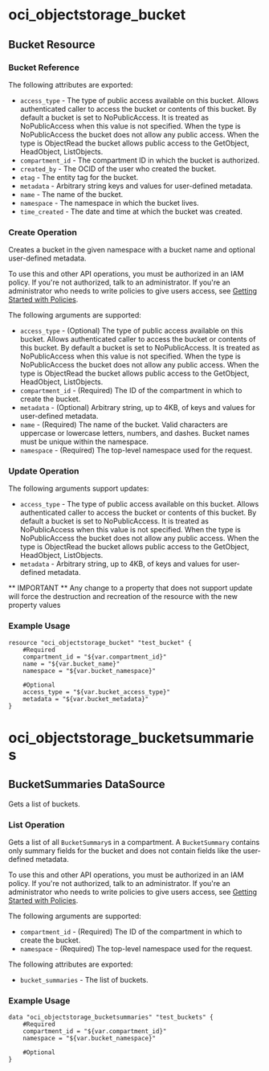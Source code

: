 # oci\_objectstorage\_bucket

## Bucket Resource

### Bucket Reference

The following attributes are exported:

* `access_type` - The type of public access available on this bucket. Allows authenticated caller to access the bucket or contents of this bucket. By default a bucket is set to NoPublicAccess. It is treated as NoPublicAccess when this value is not specified. When the type is NoPublicAccess the bucket does not allow any public access. When the type is ObjectRead the bucket allows public access to the GetObject, HeadObject, ListObjects. 
* `compartment_id` - The compartment ID in which the bucket is authorized.
* `created_by` - The OCID of the user who created the bucket.
* `etag` - The entity tag for the bucket.
* `metadata` - Arbitrary string keys and values for user-defined metadata.
* `name` - The name of the bucket.
* `namespace` - The namespace in which the bucket lives.
* `time_created` - The date and time at which the bucket was created.



### Create Operation
Creates a bucket in the given namespace with a bucket name and optional user-defined metadata.

To use this and other API operations, you must be authorized in an IAM policy. If you're not authorized, 
talk to an administrator. If you're an administrator who needs to write policies to give users access, see 
[Getting Started with Policies](https://docs.us-phoenix-1.oraclecloud.com/Content/Identity/Concepts/policygetstarted.htm).


The following arguments are supported:

* `access_type` - (Optional) The type of public access available on this bucket. Allows authenticated caller to access the bucket or contents of this bucket. By default a bucket is set to NoPublicAccess. It is treated as NoPublicAccess when this value is not specified. When the type is NoPublicAccess the bucket does not allow any public access. When the type is ObjectRead the bucket allows public access to the GetObject, HeadObject, ListObjects. 
* `compartment_id` - (Required) The ID of the compartment in which to create the bucket.
* `metadata` - (Optional) Arbitrary string, up to 4KB, of keys and values for user-defined metadata.
* `name` - (Required) The name of the bucket. Valid characters are uppercase or lowercase letters, numbers, and dashes. Bucket names must be unique within the namespace. 
* `namespace` - (Required) The top-level namespace used for the request.


### Update Operation

The following arguments support updates:
* `access_type` - The type of public access available on this bucket. Allows authenticated caller to access the bucket or contents of this bucket. By default a bucket is set to NoPublicAccess. It is treated as NoPublicAccess when this value is not specified. When the type is NoPublicAccess the bucket does not allow any public access. When the type is ObjectRead the bucket allows public access to the GetObject, HeadObject, ListObjects. 
* `metadata` - Arbitrary string, up to 4KB, of keys and values for user-defined metadata.

** IMPORTANT **
Any change to a property that does not support update will force the destruction and recreation of the resource with the new property values

### Example Usage

```
resource "oci_objectstorage_bucket" "test_bucket" {
	#Required
	compartment_id = "${var.compartment_id}"
	name = "${var.bucket_name}"
	namespace = "${var.bucket_namespace}"

	#Optional
	access_type = "${var.bucket_access_type}"
	metadata = "${var.bucket_metadata}"
}
```

# oci\_objectstorage\_bucketsummaries

## BucketSummaries DataSource

Gets a list of buckets.

### List Operation
Gets a list of all `BucketSummary`s in a compartment. A `BucketSummary` contains only summary fields for the bucket
and does not contain fields like the user-defined metadata.

To use this and other API operations, you must be authorized in an IAM policy. If you're not authorized, 
talk to an administrator. If you're an administrator who needs to write policies to give users access, see 
[Getting Started with Policies](https://docs.us-phoenix-1.oraclecloud.com/Content/Identity/Concepts/policygetstarted.htm).

The following arguments are supported:

* `compartment_id` - (Required) The ID of the compartment in which to create the bucket.
* `namespace` - (Required) The top-level namespace used for the request.


The following attributes are exported:

* `bucket_summaries` - The list of buckets.

### Example Usage

```
data "oci_objectstorage_bucketsummaries" "test_buckets" {
	#Required
	compartment_id = "${var.compartment_id}"
	namespace = "${var.bucket_namespace}"

	#Optional
}
```